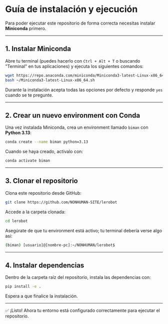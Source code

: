 # Guía de instalación y ejecución

Para poder ejecutar este repositorio de forma correcta necesitas
instalar **Miniconda** primero.

------------------------------------------------------------------------

## 1. Instalar Miniconda

Abre tu terminal (puedes hacerlo con `Ctrl + Alt + T` o buscando
"Terminal" en tus aplicaciones) y ejecuta los siguientes comandos:

``` bash
wget https://repo.anaconda.com/miniconda/Miniconda3-latest-Linux-x86_64.sh
bash ~/Miniconda3-latest-Linux-x86_64.sh
```

Durante la instalación acepta todas las opciones por defecto y responde
`yes` cuando se te pregunte.

------------------------------------------------------------------------

## 2. Crear un nuevo environment con Conda

Una vez instalada Miniconda, crea un environment llamado `biman` con
**Python 3.13**:

``` bash
conda create --name biman python=3.13
```

Cuando se haya creado, actívalo con:

``` bash
conda activate biman
```

------------------------------------------------------------------------

## 3. Clonar el repositorio

Clona este repositorio desde GitHub:

``` bash
git clone https://github.com/NONHUMAN-SITE/lerobot
```

Accede a la carpeta clonada:

``` bash
cd lerobot
```

Asegúrate de que tu environment está activo; tu terminal debería verse
algo así:

``` bash
(biman) [usuario]@[nombre-pc]:~/NONHUMAN/lerobot$
```

------------------------------------------------------------------------

## 4. Instalar dependencias

Dentro de la carpeta raíz del repositorio, instala las dependencias con:

``` bash
pip install -e .
```

Espera a que finalice la instalación.

------------------------------------------------------------------------

✅ ¡Listo! Ahora tu entorno está configurado correctamente para ejecutar
el repositorio.